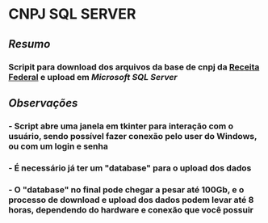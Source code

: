 # **CNPJ SQL SERVER**
## ***Resumo***
### Scripit para download dos arquivos da base de cnpj da [Receita Federal](https://dados.gov.br/dados/conjuntos-dados/cadastro-nacional-da-pessoa-juridica---cnpj) e upload em *Microsoft SQL Server*
### 
## ***Observações***
### - Script abre uma janela em tkinter para interação com o usuário, sendo possível fazer conexão pelo user do Windows, ou com um login e senha
### - É necessário já ter um "database" para o upload dos dados
### - O "database" no final pode chegar a pesar até 100Gb, e o processo de download e upload dos dados podem levar até 8 horas, dependendo do hardware e conexão que você possuir
